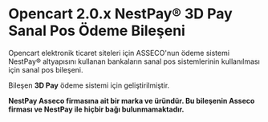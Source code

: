 # Opencart 2.0.x NestPay&reg; 3D Pay Sanal Pos Ödeme Bileşeni

Opencart elektronik ticaret siteleri için ASSECO'nun ödeme sistemi NestPay&reg; altyapısını kullanan bankaların sanal pos sistemlerinin kullanılması için sanal pos bileşeni.

Bileşen **3D Pay** ödeme sistemi için geliştirilmiştir.

**NestPay Asseco firmasına ait bir marka ve üründür. Bu bileşenin Asseco firması ve NestPay ile hiçbir bağı bulunmamaktadır.** 
